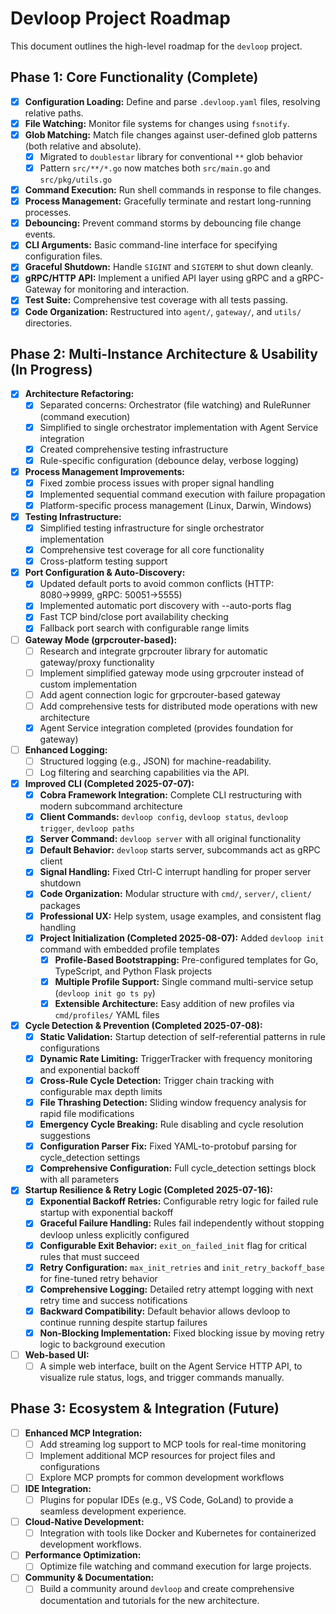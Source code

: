 # Devloop Project Roadmap

This document outlines the high-level roadmap for the `devloop` project.

## Phase 1: Core Functionality (Complete)

- [x] **Configuration Loading:** Define and parse `.devloop.yaml` files, resolving relative paths.
- [x] **File Watching:** Monitor file systems for changes using `fsnotify`.
- [x] **Glob Matching:** Match file changes against user-defined glob patterns (both relative and absolute).
  - [x] Migrated to `doublestar` library for conventional `**` glob behavior
  - [x] Pattern `src/**/*.go` now matches both `src/main.go` and `src/pkg/utils.go`
- [x] **Command Execution:** Run shell commands in response to file changes.
- [x] **Process Management:** Gracefully terminate and restart long-running processes.
- [x] **Debouncing:** Prevent command storms by debouncing file change events.
- [x] **CLI Arguments:** Basic command-line interface for specifying configuration files.
- [x] **Graceful Shutdown:** Handle `SIGINT` and `SIGTERM` to shut down cleanly.
- [x] **gRPC/HTTP API:** Implement a unified API layer using gRPC and a gRPC-Gateway for monitoring and interaction.
- [x] **Test Suite:** Comprehensive test coverage with all tests passing.
- [x] **Code Organization:** Restructured into `agent/`, `gateway/`, and `utils/` directories.

## Phase 2: Multi-Instance Architecture & Usability (In Progress)

- [x] **Architecture Refactoring:**
  - [x] Separated concerns: Orchestrator (file watching) and RuleRunner (command execution)
  - [x] Simplified to single orchestrator implementation with Agent Service integration
  - [x] Created comprehensive testing infrastructure
  - [x] Rule-specific configuration (debounce delay, verbose logging)
- [x] **Process Management Improvements:**
  - [x] Fixed zombie process issues with proper signal handling
  - [x] Implemented sequential command execution with failure propagation
  - [x] Platform-specific process management (Linux, Darwin, Windows)
- [x] **Testing Infrastructure:**
  - [x] Simplified testing infrastructure for single orchestrator implementation
  - [x] Comprehensive test coverage for all core functionality
  - [x] Cross-platform testing support
- [x] **Port Configuration & Auto-Discovery:**
  - [x] Updated default ports to avoid common conflicts (HTTP: 8080→9999, gRPC: 50051→5555)
  - [x] Implemented automatic port discovery with --auto-ports flag
  - [x] Fast TCP bind/close port availability checking
  - [x] Fallback port search with configurable range limits
- [ ] **Gateway Mode (grpcrouter-based):**
  - [ ] Research and integrate grpcrouter library for automatic gateway/proxy functionality
  - [ ] Implement simplified gateway mode using grpcrouter instead of custom implementation
  - [ ] Add agent connection logic for grpcrouter-based gateway
  - [ ] Add comprehensive tests for distributed mode operations with new architecture
  - [x] Agent Service integration completed (provides foundation for gateway)
- [ ] **Enhanced Logging:**
  - [ ] Structured logging (e.g., JSON) for machine-readability.
  - [ ] Log filtering and searching capabilities via the API.
- [x] **Improved CLI (Completed 2025-07-07):**
  - [x] **Cobra Framework Integration:** Complete CLI restructuring with modern subcommand architecture
  - [x] **Client Commands:** `devloop config`, `devloop status`, `devloop trigger`, `devloop paths`
  - [x] **Server Command:** `devloop server` with all original functionality
  - [x] **Default Behavior:** `devloop` starts server, subcommands act as gRPC client
  - [x] **Signal Handling:** Fixed Ctrl-C interrupt handling for proper server shutdown
  - [x] **Code Organization:** Modular structure with `cmd/`, `server/`, `client/` packages
  - [x] **Professional UX:** Help system, usage examples, and consistent flag handling
  - [x] **Project Initialization (Completed 2025-08-07):** Added `devloop init` command with embedded profile templates
    - [x] **Profile-Based Bootstrapping:** Pre-configured templates for Go, TypeScript, and Python Flask projects
    - [x] **Multiple Profile Support:** Single command multi-service setup (`devloop init go ts py`)
    - [x] **Extensible Architecture:** Easy addition of new profiles via `cmd/profiles/` YAML files
- [x] **Cycle Detection & Prevention (Completed 2025-07-08):**
  - [x] **Static Validation:** Startup detection of self-referential patterns in rule configurations
  - [x] **Dynamic Rate Limiting:** TriggerTracker with frequency monitoring and exponential backoff
  - [x] **Cross-Rule Cycle Detection:** Trigger chain tracking with configurable max depth limits
  - [x] **File Thrashing Detection:** Sliding window frequency analysis for rapid file modifications
  - [x] **Emergency Cycle Breaking:** Rule disabling and cycle resolution suggestions
  - [x] **Configuration Parser Fix:** Fixed YAML-to-protobuf parsing for cycle_detection settings
  - [x] **Comprehensive Configuration:** Full cycle_detection settings block with all parameters
- [x] **Startup Resilience & Retry Logic (Completed 2025-07-16):**
  - [x] **Exponential Backoff Retries:** Configurable retry logic for failed rule startup with exponential backoff
  - [x] **Graceful Failure Handling:** Rules fail independently without stopping devloop unless explicitly configured
  - [x] **Configurable Exit Behavior:** `exit_on_failed_init` flag for critical rules that must succeed
  - [x] **Retry Configuration:** `max_init_retries` and `init_retry_backoff_base` for fine-tuned retry behavior
  - [x] **Comprehensive Logging:** Detailed retry attempt logging with next retry time and success notifications
  - [x] **Backward Compatibility:** Default behavior allows devloop to continue running despite startup failures
  - [x] **Non-Blocking Implementation:** Fixed blocking issue by moving retry logic to background execution
- [ ] **Web-based UI:**
  - [ ] A simple web interface, built on the Agent Service HTTP API, to visualize rule status, logs, and trigger commands manually.

## Phase 3: Ecosystem & Integration (Future)

- [ ] **Enhanced MCP Integration:**
  - [ ] Add streaming log support to MCP tools for real-time monitoring
  - [ ] Implement additional MCP resources for project files and configurations
  - [ ] Explore MCP prompts for common development workflows

- [ ] **IDE Integration:**
  - [ ] Plugins for popular IDEs (e.g., VS Code, GoLand) to provide a seamless development experience.
- [ ] **Cloud-Native Development:**
  - [ ] Integration with tools like Docker and Kubernetes for containerized development workflows.
- [ ] **Performance Optimization:**
  - [ ] Optimize file watching and command execution for large projects.
- [ ] **Community & Documentation:**
  - [ ] Build a community around `devloop` and create comprehensive documentation and tutorials for the new architecture.
